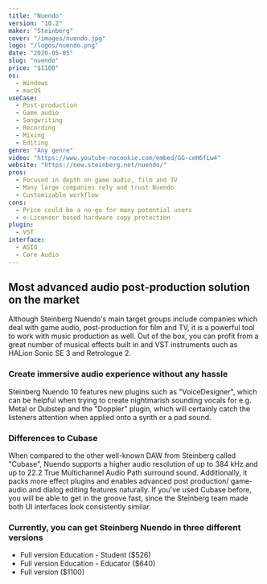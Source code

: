 ```yaml
---
title: "Nuendo"
version: "10.2"
maker: "Steinberg"
cover: "/images/nuendo.jpg"
logo: "/logos/nuendo.png"
date: "2020-05-05"
slug: "nuendo"
price: "$1100"
os:
  - Windows
  - macOS
useCase:
  - Post-production
  - Game audio
  - Songwriting
  - Recording
  - Mixing
  - Editing
genre: "Any genre"
video: "https://www.youtube-nocookie.com/embed/GG-ceH6fLw4"
website: "https://new.steinberg.net/nuendo/"
pros:
  - Focused in depth on game audio, film and TV
  - Many large companies rely and trust Nuendo
  - Customizable workflow
cons:
  - Price could be a no-go for many potential users
  - e-Licenser based hardware copy protection
plugin:
  - VST
interface:
  - ASIO
  - Core Audio
---
```


## Most advanced audio post-production solution on the market

Although Steinberg Nuendo's main target groups include companies which deal with game audio, post-production for film and TV, it is a powerful tool to work with music production as well. Out of the box, you can profit from a great number of musical effects built in and VST instruments such as HALion Sonic SE 3 and Retrologue 2.

### Create immersive audio experience without any hassle

Steinberg Nuendo 10 features new plugins such as "VoiceDesigner", which can be helpful when trying to create nightmarish sounding vocals for e.g. Metal or Dubstep and the "Doppler" plugin, which will certainly catch the listeners attention when applied onto a synth or a pad sound.

### Differences to Cubase

When compared to the other well-known DAW from Steinberg called "Cubase", Nuendo supports a higher audio resolution of up to 384 kHz and up to 22.2 True Multichannel Audio Path surround sound. Additionally, it packs more effect plugins and enables advanced post production/ game-audio and dialog editing features naturally. If you've used Cubase before, you will be able to get in the groove fast, since the Steinberg team made both UI interfaces look consistently similar.

### Currently, you can get Steinberg Nuendo in three different versions

- Full version Education - Student (\$526)
- Full version Education - Educator (\$640)
- Full version (\$1100)
